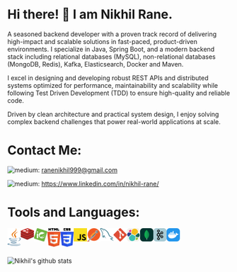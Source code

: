 # Hi there! 👋 I am Nikhil Rane.

<!--
**Nikhil-Rane-Lab/Nikhil-Rane-Lab** is a ✨ _special_ ✨ repository because its `README.md` (this file) appears on your GitHub profile.
-->

A seasoned backend developer with a proven track record of delivering high-impact and scalable solutions in fast-paced, product-driven environments. I specialize in Java, Spring Boot, and a modern backend stack including relational databases (MySQL), non-relational databases (MongoDB, Redis), Kafka, Elasticsearch, Docker and Maven.

I excel in designing and developing robust REST APIs and distributed systems optimized for performance, maintainability and scalability while following Test Driven Development (TDD) to ensure high-quality and reliable code.

Driven by clean architecture and practical system design, I enjoy solving complex backend challenges that power real-world applications at scale.

# Contact Me:

<img align="left" alt="medium" src="https://img.shields.io/badge/Gmail-D14836?style=for-the-badge&logo=gmail&logoColor=white" /> : ranenikhil999@gmail.com

<img align="left" alt="medium" src="https://img.shields.io/badge/LinkedIn-0077B5?style=for-the-badge&logo=linkedin&logoColor=white" /> : https://www.linkedin.com/in/nikhil-rane/

# Tools and Languages:

<img align="left" alt="Java" width="30px" src="https://raw.githubusercontent.com/patil-prajwal/Tech-Stack-Icons/661b1305f52d49de94f6640f8bbeec93dba9dc8a/Icons/java.svg" />
<img align="left" alt="Java" width="30px" src="https://raw.githubusercontent.com/patil-prajwal/Tech-Stack-Icons/661b1305f52d49de94f6640f8bbeec93dba9dc8a/Icons/redis.svg" />
<img align="left" alt="Java" width="30px" src="https://raw.githubusercontent.com/patil-prajwal/Tech-Stack-Icons/661b1305f52d49de94f6640f8bbeec93dba9dc8a/Icons/spring.svg" />
<img align="left" alt="Java" width="30px" src="https://github.com/patil-prajwal/Tech-Stack-Icons/blob/main/Icons/html-5.svg" />
<img align="left" alt="Java" width="30px" src="https://raw.githubusercontent.com/patil-prajwal/Tech-Stack-Icons/661b1305f52d49de94f6640f8bbeec93dba9dc8a/Icons/css-3.svg" />
<img align="left" alt="Java" width="30px" src="https://github.com/patil-prajwal/Tech-Stack-Icons/blob/main/Icons/javascript.svg" />
<img align="left" alt="Java" width="30px" src="https://github.com/patil-prajwal/Tech-Stack-Icons/blob/main/Icons/postman.svg" />
<img align="left" alt="Java" width="30px" src="https://github.com/patil-prajwal/Tech-Stack-Icons/blob/main/Icons/mysql.svg" />
<img align="left" alt="Java" width="30px" src="https://github.com/patil-prajwal/Tech-Stack-Icons/blob/main/Icons/git-icon.svg" />
<img align="left" alt="Java" width="30px" src="https://github.com/tandpfun/skill-icons/blob/main/icons/Elasticsearch-Light.svg" />
<img align="left" alt="Java" width="30px" src="https://github.com/tandpfun/skill-icons/blob/main/icons/MongoDB.svg" />
<img align="left" alt="Java" width="30px" src="https://github.com/tandpfun/skill-icons/blob/main/icons/Kafka.svg" />
<img align="left" alt="Java" width="30px" src="https://github.com/tandpfun/skill-icons/blob/main/icons/Docker.svg" />

<br><br><br>

![Nikhil's github stats](https://github-readme-stats.vercel.app/api?username=Nikhil-Rane-Lab)





